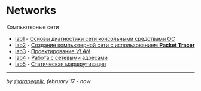 # Networks
Компьютерные сети

* [lab1](https://github.com/Drapegnik/bsu/tree/master/networks/lab1) - [Основы диагностики сети консольными средствами ОС](https://drapegnik.github.io/bsu/networks/lab1/lab1_PazhitnykhIP.pdf)
* [lab2](https://github.com/Drapegnik/bsu/tree/master/networks/lab2) - [Создание компьютерной сети с использованием **Packet Tracer**](https://drapegnik.github.io/bsu/networks/lab2/Lab2_PazhitnykhIP.pdf)
* [lab3](https://github.com/Drapegnik/bsu/tree/master/networks/lab3) - [Проектирование *VLAN*](https://drapegnik.github.io/bsu/networks/lab3/Lab3_PazhitnykhIP.pdf)
* [lab4](https://github.com/Drapegnik/bsu/tree/master/networks/lab4) - [Работа с сетевыми адресами](https://drapegnik.github.io/bsu/networks/lab4/Lab4_PazhitnykhIP.pdf)
* [lab5](https://github.com/Drapegnik/bsu/tree/master/networks/lab5) - [Статическая маршрутизация](https://drapegnik.github.io/bsu/networks/lab5/Lab5_PazhitnykhIP.pdf)

***

*by [@drapegnik](https://github.com/Drapegnik), february'17 - now*